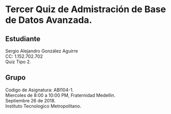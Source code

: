 # Tercer Quiz de Admistración de Base de Datos Avanzada.

## Estudiante

Sergio Alejandro González Aguirre  
CC: 1.152.702.702  
Quiz Tipo 2.  

## Grupo

Codigo de Asignatura: ABI104-1.  
Miercoles de 8:00 a 10:00 PM, Fraternidad Medellin.  
Septiembre 26 de 2018.  
Instituto Tecnologico Metropolitano.  
